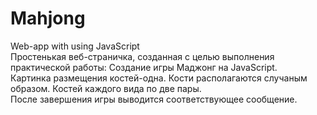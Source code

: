 # Mahjong
Web-app with using JavaScript<br>
Простенькая веб-страничка, созданная с целью выполнения практической работы: Создание игры Маджонг на JavaScript.<br>
Картинка размещения костей-одна. Кости располагаются случаным образом. Костей каждого вида по две пары.<br>
После завершения игры выводится соответствующее сообщение.<br>

